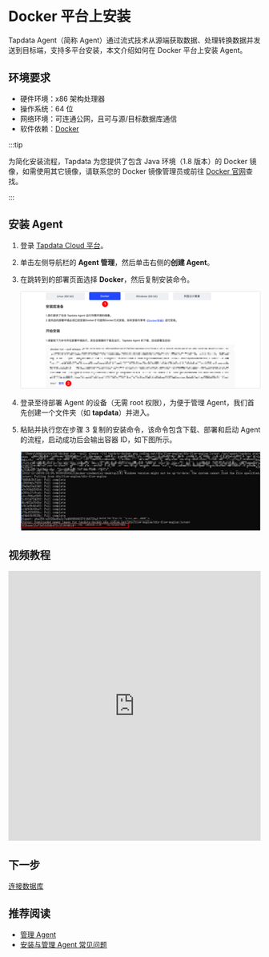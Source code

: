 # Docker 平台上安装

Tapdata Agent（简称 Agent）通过流式技术从源端获取数据、处理转换数据并发送到目标端，支持多平台安装，本文介绍如何在 Docker 平台上安装 Agent。

## 环境要求

- 硬件环境：x86 架构处理器
- 操作系统：64 位
- 网络环境：可连通公网，且可与源/目标数据库通信
- 软件依赖：[Docker](https://docs.docker.com/get-docker/)

:::tip

为简化安装流程，Tapdata 为您提供了包含 Java 环境（1.8 版本）的 Docker 镜像，如需使用其它镜像，请联系您的 Docker 镜像管理员或前往 [Docker 官网](https://hub.docker.com/search)查找。

:::

## 安装 Agent

1. 登录 [Tapdata Cloud 平台](https://auth.tapdata.net/)。

2. 单击左侧导航栏的 **Agent 管理**，然后单击右侧的**创建 Agent**。

3. 在跳转到的部署页面选择 **Docker**，然后复制安装命令。

   ![复制安装命令](../../images/agent_on_docker_cn.png)

4. 登录至待部署 Agent 的设备（无需 root 权限），为便于管理 Agent，我们首先创建一个文件夹（如 **tapdata**）并进入。

5. 粘贴并执行您在步骤 3 复制的安装命令，该命令包含下载、部署和启动 Agent 的流程，启动成功后会输出容器 ID，如下图所示。

   ![Agent 启动成功](../../images/agent_started_on_docker.png)



## 视频教程

<iframe      src="https://20778419.s21v.faiusr.com/58/2/ABUIABA6GAAgpJSHkQYo-p_9KA.mp4"   width="100%"      height="539"      frameborder="0"    allowfullscreen="true"  > </iframe>



## 下一步

[连接数据库](../connect-database.md)

## 推荐阅读

* [管理 Agent](../../user-guide/manage-agent.md)
* [安装与管理 Agent 常见问题](../../faq/agent-installation.md)
